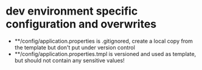 # dev environment specific configuration and overwrites

* **/config/application.properties is .gitignored, create a local copy from the template but don't put under version control
* **/config/application.properties.tmpl is versioned and used as template,  but should not contain any sensitive values!

